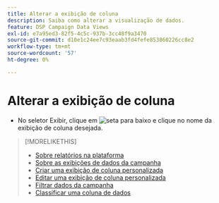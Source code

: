 ```yaml
---
title: Alterar a exibição de coluna
description: Saiba como alterar a visualização de dados.
feature: DSP Campaign Data Views
exl-id: e7a95ed3-82f5-4c5c-937b-3cc48f9a3470
source-git-commit: d10e1c24ee7c93eaab3fd4fefe853860226cc8e2
workflow-type: tm+mt
source-wordcount: '57'
ht-degree: 0%

---
```


# Alterar a exibição de coluna

* No seletor Exibir, clique em ![seta para baixo](/help/dsp/assets/chevron-down.png) e clique no nome da exibição de coluna desejada.

>[!MORELIKETHIS]
>
>* [Sobre relatórios na plataforma](campaign-reports-about.md)
>* [Sobre as exibições de dados da campanha](campaign-data-views-about.md)
>* [Criar uma exibição de coluna personalizada](column-view-create.md)
>* [Editar uma exibição de coluna personalizada](column-view-edit.md)
>* [Filtrar dados da campanha](campaign-data-filter.md)
>* [Classificar uma coluna de dados](campaign-data-sort.md)

